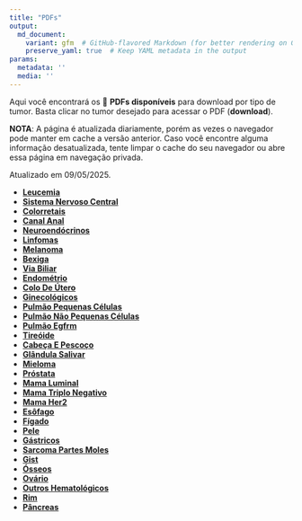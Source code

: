 ```yaml
---
title: "PDFs"
output: 
  md_document:
    variant: gfm  # GitHub-flavored Markdown (for better rendering on GitHub)
    preserve_yaml: true  # Keep YAML metadata in the output
params:
  metadata: ''
  media: ''
---
```


<script async src="https://scripts.simpleanalyticscdn.com/latest.js"></script>

Aqui você encontrará os 📝 **PDFs disponíveis** para download por tipo
de tumor. Basta clicar no tumor desejado para acessar o PDF
(**download**).

**NOTA**: A página é atualizada diariamente, porém as vezes o navegador
pode manter em cache a versão anterior. Caso você encontre alguma
informação desatualizada, tente limpar o cache do seu navegador ou abre
essa página em navegação privada.

Atualizado em 09/05/2025.

- [**Leucemia**](https://coeoralmeds-e768.restdb.io/media/681d918ef63b8048001a887e?download=true)
- [**Sistema Nervoso
  Central**](https://coeoralmeds-e768.restdb.io/media/681d918ff63b8048001a8881?download=true)
- [**Colorretais**](https://coeoralmeds-e768.restdb.io/media/681d9191f63b8048001a8887?download=true)
- [**Canal
  Anal**](https://coeoralmeds-e768.restdb.io/media/681d9192f63b8048001a8889?download=true)
- [**Neuroendócrinos**](https://coeoralmeds-e768.restdb.io/media/681d9194f63b8048001a888b?download=true)
- [**Linfomas**](https://coeoralmeds-e768.restdb.io/media/681d9195f63b8048001a888d?download=true)
- [**Melanoma**](https://coeoralmeds-e768.restdb.io/media/681d9196f63b8048001a888f?download=true)
- [**Bexiga**](https://coeoralmeds-e768.restdb.io/media/681d9197f63b8048001a8891?download=true)
- [**Via
  Biliar**](https://coeoralmeds-e768.restdb.io/media/681d9198f63b8048001a8893?download=true)
- [**Endométrio**](https://coeoralmeds-e768.restdb.io/media/681d9199f63b8048001a8895?download=true)
- [**Colo De
  Útero**](https://coeoralmeds-e768.restdb.io/media/681d919af63b8048001a8897?download=true)
- [**Ginecológicos**](https://coeoralmeds-e768.restdb.io/media/681d919cf63b8048001a8899?download=true)
- [**Pulmão Pequenas
  Células**](https://coeoralmeds-e768.restdb.io/media/681d919df63b8048001a889b?download=true)
- [**Pulmão Não Pequenas
  Células**](https://coeoralmeds-e768.restdb.io/media/681d919ef63b8048001a889d?download=true)
- [**Pulmão
  Egfrm**](https://coeoralmeds-e768.restdb.io/media/681d919ff63b8048001a889f?download=true)
- [**Tireóide**](https://coeoralmeds-e768.restdb.io/media/681d91a1f63b8048001a88a3?download=true)
- [**Cabeça E
  Pescoço**](https://coeoralmeds-e768.restdb.io/media/681d91a2f63b8048001a88a5?download=true)
- [**Glândula
  Salivar**](https://coeoralmeds-e768.restdb.io/media/681d91a4f63b8048001a88a7?download=true)
- [**Mieloma**](https://coeoralmeds-e768.restdb.io/media/681d91a5f63b8048001a88a9?download=true)
- [**Próstata**](https://coeoralmeds-e768.restdb.io/media/681d91a6f63b8048001a88ab?download=true)
- [**Mama
  Luminal**](https://coeoralmeds-e768.restdb.io/media/681d91a8f63b8048001a88af?download=true)
- [**Mama Triplo
  Negativo**](https://coeoralmeds-e768.restdb.io/media/681d91a9f63b8048001a88b1?download=true)
- [**Mama
  Her2**](https://coeoralmeds-e768.restdb.io/media/681d91abf63b8048001a88b3?download=true)
- [**Esôfago**](https://coeoralmeds-e768.restdb.io/media/681d91acf63b8048001a88b8?download=true)
- [**Fígado**](https://coeoralmeds-e768.restdb.io/media/681d91adf63b8048001a88ba?download=true)
- [**Pele**](https://coeoralmeds-e768.restdb.io/media/681d91aef63b8048001a88bc?download=true)
- [**Gástricos**](https://coeoralmeds-e768.restdb.io/media/681d91aff63b8048001a88be?download=true)
- [**Sarcoma Partes
  Moles**](https://coeoralmeds-e768.restdb.io/media/681d91b0f63b8048001a88c0?download=true)
- [**Gist**](https://coeoralmeds-e768.restdb.io/media/681d91b2f63b8048001a88c2?download=true)
- [**Ósseos**](https://coeoralmeds-e768.restdb.io/media/681d91b3f63b8048001a88c4?download=true)
- [**Ovário**](https://coeoralmeds-e768.restdb.io/media/681d91b4f63b8048001a88c6?download=true)
- [**Outros
  Hematológicos**](https://coeoralmeds-e768.restdb.io/media/681d91b5f63b8048001a88c8?download=true)
- [**Rim**](https://coeoralmeds-e768.restdb.io/media/681d91b6f63b8048001a88ca?download=true)
- [**Pâncreas**](https://coeoralmeds-e768.restdb.io/media/681d91b7f63b8048001a88cc?download=true)
